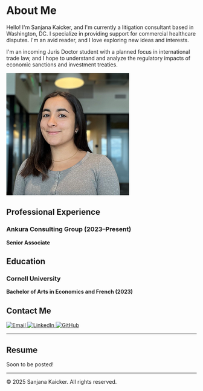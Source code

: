 # About Me

Hello! I'm Sanjana Kaicker, and I'm currently a litigation consultant based in Washington, DC. I specialize in providing support for commercial healthcare disputes. I'm an avid reader, and I love exploring new ideas and interests.

I'm an incoming Juris Doctor student with a planned focus in international trade law, and I hope to understand and analyze the regulatory impacts of economic sanctions and investment treaties. 

![Profile Photo](Photo.PNG)

## Professional Experience

### Ankura Consulting Group (2023–Present)
**Senior Associate**

## Education

### Cornell University
**Bachelor of Arts in Economics and French (2023)**

## Contact Me

<div class="contact-icons">
  <a href="mailto:sanjana.kaicker@gmail.com" title="Email" class="icon-email">
    <img src="https://cdn.jsdelivr.net/npm/simple-icons@v7/icons/gmail.svg" alt="Email">
  </a>
  <a href="https://linkedin.com/in/sanjanakaicker" title="LinkedIn" class="icon-linkedin">
    <img src="https://cdn.jsdelivr.net/npm/simple-icons@v7/icons/linkedin.svg" alt="LinkedIn">
  </a>
  <a href="https://github.com/skaicker" title="GitHub" class="icon-github">
    <img src="https://cdn.jsdelivr.net/npm/simple-icons@v7/icons/github.svg" alt="GitHub">
  </a>
</div>

---

## Resume

Soon to be posted!

---

© 2025 Sanjana Kaicker. All rights reserved.
